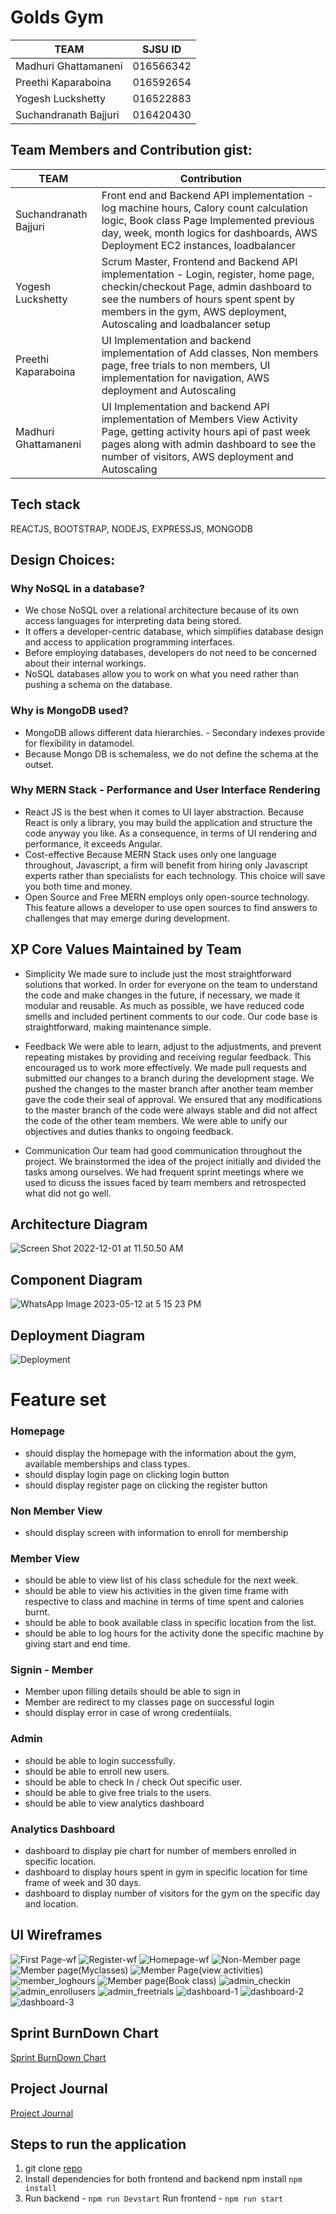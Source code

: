 # Golds Gym 

| TEAM | SJSU ID |
| --- | --- |
| Madhuri Ghattamaneni | 016566342 |
| Preethi Kaparaboina | 016592654 |
| Yogesh Luckshetty |  016522883 |
| Suchandranath Bajjuri |  016420430 |


## Team Members and Contribution gist:

| TEAM | Contribution |
| --- | --- |
| Suchandranath Bajjuri |  Front end and Backend API implementation - log machine hours, Calory count calculation logic, Book class Page Implemented previous day, week, month logics for dashboards, AWS Deployment EC2 instances, loadbalancer |
| Yogesh Luckshetty | Scrum Master, Frontend and Backend API implementation - Login, register, home page, checkin/checkout Page, admin dashboard to see the numbers of hours spent spent by members in the gym, AWS deployment, Autoscaling and loadbalancer setup |
| Preethi Kaparaboina | UI Implementation and backend implementation of Add classes, Non members page, free trials to non members, UI implementation for navigation, AWS deployment and Autoscaling |
| Madhuri Ghattamaneni | UI Implementation and backend API implementation of Members View Activity Page, getting activity hours api of past week pages along with admin dashboard to see the number of visitors, AWS deployment and Autoscaling |

## Tech stack
REACTJS, BOOTSTRAP, NODEJS, EXPRESSJS, MONGODB

## Design Choices:

### Why NoSQL in a database?

- We chose NoSQL over a relational architecture because of its own access languages for interpreting data being stored.
- It offers a developer-centric database, which simplifies database design and access to application programming interfaces.
- Before employing databases, developers do not need to be concerned about their internal workings.
- NoSQL databases allow you to work on what you need rather than pushing a schema on the database.

### Why is MongoDB used?

- MongoDB allows different data hierarchies. - Secondary indexes provide for flexibility in datamodel.
- Because Mongo DB is schemaless, we do not define the schema at the outset.

### Why MERN Stack - Performance and User Interface Rendering

- React JS is the best when it comes to UI layer abstraction. Because React is only a library, you may build the application and structure the code anyway you like. As a consequence, in terms of UI rendering and performance, it exceeds Angular.
- Cost-effective
  Because MERN Stack uses only one language throughout, Javascript, a firm will benefit from hiring only Javascript experts rather than specialists for each technology. This choice will save you both time and money.
- Open Source and Free
  MERN employs only open-source technology. This feature allows a developer to use open sources to find answers to challenges that may emerge during development.

## XP Core Values Maintained by Team
- Simplicity
We made sure to include just the most straightforward solutions that worked. In order for everyone on the team to understand the code and make changes in the future, if necessary, we made it modular and reusable. As much as possible, we have reduced code smells and included pertinent comments to our code. Our code base is straightforward, making maintenance simple.

- Feedback
We were able to learn, adjust to the adjustments, and prevent repeating mistakes by providing and receiving regular feedback. This encouraged us to work more effectively. We made pull requests and submitted our changes to a branch during the development stage. We pushed the changes to the master branch after another team member gave the code their seal of approval. We ensured that any modifications to the master branch of the code were always stable and did not affect the code of the other team members. We were able to unify our objectives and duties thanks to ongoing feedback.

- Communication
Our team had good communication throughout the project. We brainstormed the idea of the project initially and divided the tasks among ourselves. We had frequent sprint meetings where we used to dicuss the issues faced by team members and retrospected what did not go well.
## Architecture Diagram

![Screen Shot 2022-12-01 at 11.50.50 AM](https://i.imgur.com/kj1Upix.png)

## Component Diagram

![WhatsApp Image 2023-05-12 at 5 15 23 PM](https://github.com/gopinathsjsu/team-project-ysmp/assets/127645297/6bfe60b6-0506-4a16-8115-85a2a38f9752)


## Deployment Diagram

![Deployment](https://i.imgur.com/A4qXnH5.png)


# Feature set

### Homepage

- should display the homepage with the information about the gym, available memberships and class types.
- should display login page on clicking login button
- should display register page on clicking the register button

### Non Member View

- should display screen with information to enroll for membership 

### Member View

- should be able to view  list of his class schedule for the next week.
- should be able to view his activities in the given time frame with respective to class and machine in terms of time spent and calories burnt.
- should be able to book available class in specific location from the list.
- should be able to log hours for the activity done the specific machine by giving start and end time.

### Signin - Member

- Member upon filling details should be able to sign in
- Member are redirect to my classes page on successful login
- should display error in case of wrong credentiials.

### Admin

- should be able to login successfully.
- should be able to enroll new users.
- should be able to check In / check Out specific user.
- should be able to give free trials to the users.
- should be able to view analytics dashboard

### Analytics Dashboard
 -  dashboard to display pie chart for number of members enrolled in specific location.
 -  dashboard to display hours spent in gym in specific location for time frame of week and 30 days.
 -  dashboard to display number of visitors for the gym on the specific day and location.

## UI Wireframes
![First Page-wf](https://github.com/gopinathsjsu/team-project-ysmp/assets/127645297/78d341a5-9d2e-48fd-bb39-1b17d913393c)
![Register-wf](https://github.com/gopinathsjsu/team-project-ysmp/assets/127645297/401eca30-e63d-4cc6-8c82-ea7364798154)
![Homepage-wf](https://github.com/gopinathsjsu/team-project-ysmp/assets/127645297/309d0779-ab85-4adb-9210-94661272dd87)
![Non-Member page](https://github.com/gopinathsjsu/team-project-ysmp/assets/127645297/9fde0052-3adf-4782-a3f7-935cae59364c)
![Member page(Myclasses)](https://github.com/gopinathsjsu/team-project-ysmp/assets/127645297/9449ec52-ed81-4030-86a0-91c330582dfa)
![Member Page(view activities)](https://github.com/gopinathsjsu/team-project-ysmp/assets/127645297/02b218b8-a8fb-4246-818f-13f71bce1187)
![member_loghours](https://github.com/gopinathsjsu/team-project-ysmp/assets/127645297/70610b9c-d073-40fc-9666-c35b2071fa3f)
![Member page(Book class)](https://github.com/gopinathsjsu/team-project-ysmp/assets/127645297/b1a91c0b-e421-41cb-8ea3-5c67a4d64dd3) 
![admin_checkin](https://github.com/gopinathsjsu/team-project-ysmp/assets/127645297/58b0aa0b-2f9e-4469-a2ec-3f5572b01995)
![admin_enrollusers](https://github.com/gopinathsjsu/team-project-ysmp/assets/127645297/29e85051-5db0-42e0-9852-6700f5cb8770)
![admin_freetrials](https://github.com/gopinathsjsu/team-project-ysmp/assets/127645297/5edae2ec-4dd2-496b-987e-d2f5334666dd)
![dashboard-1](https://github.com/gopinathsjsu/team-project-ysmp/assets/127645297/3a7cdb91-5260-49b1-b41a-13640dced5f5)
![dashboard-2](https://github.com/gopinathsjsu/team-project-ysmp/assets/127645297/0e035314-dd21-46f7-b96a-802a211e9f78)
![dashboard-3](https://github.com/gopinathsjsu/team-project-ysmp/assets/127645297/3bacd3b1-d4f8-4e4d-878d-f934d0381df5)

## Sprint BurnDown Chart
[Sprint BurnDown Chart](https://docs.google.com/spreadsheets/d/1u7J8boGu-aP9X6Baam-sD7kROVv2e1EMXlD0hC_OBE8/edit#gid=303579835)

## Project Journal
[Project Journal](https://docs.google.com/document/d/1SsX60HI1k-GzTQF-vC-i6G2Ip5XlY6zxNvhu_C6i96U/edit#heading=h.vi6tyc9zp40a)

## Steps to run the application

1. git clone [repo](https://github.com/gopinathsjsu/team-project-ysmp.git)
2. Install dependencies for both frontend and backend npm install `npm install`
3. Run backend - `npm run Devstart`
   Run frontend - `npm run start`

